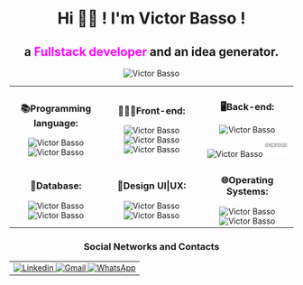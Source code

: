 
<div align="center">
   <h1  align="center">Hi 👋🏼 ! I'm Victor Basso ! </h1> 
  <h2  align="center">a <span style="color: magenta;">Fullstack developer</span> and an idea generator.</h2>
  <img src="https://portfolio-victor-basso-dev.vercel.app/_next/image?url=%2Fsticker.png&w=3840&q=75" alt="Victor Basso" width="140" height="140"/>
</div>
<table align="center">
  <tr>
    <td>
      <div align="center">
        <h3>📚Programming language:</h3>
         <img src="https://res.cloudinary.com/practicaldev/image/fetch/s--NB1H5S1P--/c_limit,f_auto,fl_progressive,q_80,w_192/https://dev-to-uploads.s3.amazonaws.com/uploads/badge/badge_image/140/Typescript_logo_2020.svg.png" alt="Victor Basso" width="40" height="40"/>
         <img src="https://res.cloudinary.com/practicaldev/image/fetch/s--fC8GTFme--/c_limit,f_auto,fl_progressive,q_80,w_192/https://dev-to-uploads.s3.amazonaws.com/uploads/badge/badge_image/16/js-badge.png" alt="Victor Basso" width="44" height="44"/>
      </div>
    </td>
    <td>
      <div align="center">
        <h3>👨🏻‍🎨Front-end:</h3>
        <img src="https://res.cloudinary.com/practicaldev/image/fetch/s--G5pvxBp3--/c_limit,f_auto,fl_progressive,q_80,w_192/https://dev-to-uploads.s3.amazonaws.com/uploads/badge/badge_image/89/next-js-badge.png" alt="Victor Basso" width="40" height="40"/>
        <img src="https://res.cloudinary.com/practicaldev/image/fetch/s--TxWa49eH--/c_limit,f_auto,fl_progressive,q_80,w_192/https://dev-to-uploads.s3.amazonaws.com/uploads/badge/badge_image/26/react-sticker.png" alt="Victor Basso" width="40" height="40"/>
        <img src="https://res.cloudinary.com/practicaldev/image/fetch/s--1doNXX_7--/c_limit,f_auto,fl_progressive,q_80,w_192/https://dev-to-uploads.s3.amazonaws.com/uploads/badge/badge_image/29/graphql-sticker.png" alt="Victor Basso" width="40" height="40"/>
      </div>
    </td>
    <td>
      <div align="center">
      <h3>🖥️Back-end:</h3>
        <img src="https://i0.wp.com/chandanbhagat.com.np/wp-content/uploads/2021/05/1200px-Node.js_logo.svg_.png?resize=640%2C391" alt="Victor Basso" height="40"/>
        <img src="https://upload.wikimedia.org/wikipedia/commons/thumb/a/a8/NestJS.svg/1200px-NestJS.svg.png" alt="Victor Basso" width="40" height="40"/>
        <img src="https://raw.githubusercontent.com/devicons/devicon/master/icons/express/express-original-wordmark.svg" alt="express" width="40" height="40"/>
      </div>
    </td>
  </tr>
  <tr>
    <td>
      <div align="center">
        <h3>💾Database:</h3>
        <img src="https://upload.wikimedia.org/wikipedia/commons/thumb/2/29/Postgresql_elephant.svg/745px-Postgresql_elephant.svg.png" alt="Victor Basso" width="40" height="40"/>
        <img src="https://1000logos.net/wp-content/uploads/2020/08/MySQL-Logo.png" alt="Victor Basso"  height="40"/>
      </div>
    </td>
    <td>
      <div align="center">
      <h3>🎨Design UI|UX:</h3>
        <img src="https://upload.wikimedia.org/wikipedia/commons/thumb/3/33/Figma-logo.svg/1667px-Figma-logo.svg.png" alt="Victor Basso"  height="40"/>
        <img src="https://logodownload.org/wp-content/uploads/2019/10/adobe-photoshop-logo-0.png" alt="Victor Basso"  height="40"/>
      </div>
    </td>
    <td>
      <div align="center">
      <h3>🌐Operating Systems:</h3>
        <img src="https://openlitespeed.org/wp-content/uploads/2022/11/openlitespeed-icon.png" alt="Victor Basso"  height="40"/>
        <img src="https://1000logos.net/wp-content/uploads/2017/03/LINUX-LOGO.png" alt="Victor Basso" width="40" height="40"/>
      </div>
    </td>
  </tr>
</table>
<div align="center">
    <h3  align="center">Social Networks and Contacts</h3> 
    <table align="center">
      <tr>
        <td>
          <div>
            <a href="https://www.linkedin.com/in/victor-basso-b3090a189/">
                <img src="https://img.shields.io/badge/LinkedIn-0077B5?style=for-the-badge&logo=linkedin&logoColor=white" alt="Linkedin">
            </a>
            <a href="mailto:victorbassodev@gmail.com">
                <img src="https://img.shields.io/badge/Gmail-D14836?style=for-the-badge&logo=gmail&logoColor=white" alt="Gmail">
            </a>
            <a href="https://api.whatsapp.com/send/?phone=5511999978633&text=Ol%C3%A1%21+Aqui+%C3%A9+o+Victor+Basso%2C+programador+fullstack+e+webdesigner.+Estou+dispon%C3%ADvel+para+conversar+sobre+seus+projetos+e+ideias+para+a+web.+Obrigado%21&type=phone_number&app_absent=0">
                <img src="https://img.shields.io/badge/WhatsApp-25D366?style=for-the-badge&logo=whatsapp&logoColor=white" alt="WhatsApp">
            </a>
        </div>
        </td>
      </tr>
    </table>
</div>
